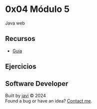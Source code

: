 # 0x04 Módulo 5
Java web
## Recursos
- [Guía](./docs/GD5-Java.pdf)
## Ejercicios
## Software Developer
Built by [javi](https://github.com/javierandres-dev/) :copyright: 2024  
Found a bug or have an idea? [Contact me](https://www.linkedin.com/in/javierandres-dev/).
